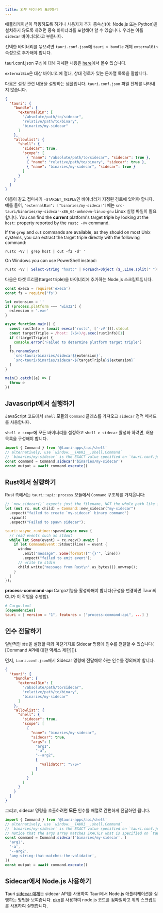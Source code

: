 ```yaml
---
title: 외부 바이너리 포함하기
---
```


애플리케이션이 작동하도록 하거나 사용자가 추가 종속성(예: Node.js 또는 Python)을 설치하지 않도록 하려면 종속 바이너리를 포함해야 할 수 있습니다. 우리는 이를 `sidecar` 바이너리라고 부릅니다.

선택한 바이너리를 묶으려면 `tauri.conf.json`에 `tauri > bundle` 개체 `externalBin` 속성으로 추가해야 합니다.

tauri.conf.json 구성에 대해 자세한 내용은 [here][tauri.bundle]에서 볼수 있습니다.

`externalBin`은 대상 바이너리에 절대, 상대 경로가 있는 문자열 목록을 말합니다.

다음은 설정 관련 내용을 설명하는 샘플입니다. `tauri.conf.json` 파일 전체를 나타내지 않습니다.

```json
{
  "tauri": {
    "bundle": {
      "externalBin": [
        "/absolute/path/to/sidecar",
        "relative/path/to/binary",
        "binaries/my-sidecar"
      ]
    },
    "allowlist": {
      "shell": {
        "sidecar": true,
        "scope": [
          { "name": "/absolute/path/to/sidecar", "sidecar": true },
          { "name": "relative/path/to/binary", "sidecar": true },
          { "name": "binaries/my-sidecar", "sidecar": true }
        ]
      }
    }
  }
}
```

이름이 같고 접미사가 `-$TARGET_TRIPLE`인 바이너리가 지정된 경로에 있어야 합니다. 예를 들어, `"externalBin": ["binaries/my-sidecar"]`에는 `src-tauri/binaries/my-sidecar-x86_64-unknown-linux-gnu` Linux 실행 파일이 필요합니다. You can find the **current** platform's target triple by looking at the `host:` property reported by the `rustc -Vv` command.

If the `grep` and `cut` commands are available, as they should on most Unix systems, you can extract the target triple directly with the following command:

```shell
rustc -Vv | grep host | cut -f2 -d' '
```

On Windows you can use PowerShell instead:

```powershell
rustc -Vv | Select-String "host:" | ForEach-Object {$_.Line.split(" ")[1]}
```

다음은 타겟 트리플(target triple)을 바이너리에 추가하는 Node.js 스크립트입니다.

```js
const execa = require('execa')
const fs = require('fs')

let extension = ''
if (process.platform === 'win32') {
  extension = '.exe'
}

async function main() {
  const rustInfo = (await execa('rustc', ['-vV'])).stdout
  const targetTriple = /host: (\S+)/g.exec(rustInfo)[1]
  if (!targetTriple) {
    console.error('Failed to determine platform target triple')
  }
  fs.renameSync(
    `src-tauri/binaries/sidecar${extension}`,
    `src-tauri/binaries/sidecar-${targetTriple}${extension}`
  )
}

main().catch((e) => {
  throw e
})
```

## Javascript에서 실행하기

JavaScript 코드에서 `shell` 모듈의 `Command` 클래스를 가져오고 `sidecar` 정적 메서드를 사용합니다.

`shell > scope`에 모든 바이너리를 설정하고 `shell > sidecar` 활성화 하려면, 허용 목록을 구성해야 합니다.

```js
import { Command } from '@tauri-apps/api/shell'
// alternatively, use `window.__TAURI__.shell.Command`
// `binaries/my-sidecar` is the EXACT value specified on `tauri.conf.json > tauri > bundle > externalBin`
const command = Command.sidecar('binaries/my-sidecar')
const output = await command.execute()
```

## Rust에서 실행하기

Rust 측에서는 `tauri::api::process` 모듈에서 `Command` 구조체를 가져옵니다:

```rust
// `new_sidecar()` expects just the filename, NOT the whole path like in JavaScript
let (mut rx, mut child) = Command::new_sidecar("my-sidecar")
  .expect("failed to create `my-sidecar` binary command")
  .spawn()
  .expect("Failed to spawn sidecar");

tauri::async_runtime::spawn(async move {
  // read events such as stdout
  while let Some(event) = rx.recv().await {
    if let CommandEvent::Stdout(line) = event {
      window
        .emit("message", Some(format!("'{}'", line)))
        .expect("failed to emit event");
      // write to stdin
      child.write("message from Rust\n".as_bytes()).unwrap();
    }
  }
});
```

**process-command-api** Cargo기능을 활성화해야 합니다(구성을 변경하면 Tauri의 CLI가 이 작업을 수행함).

```toml
# Cargo.toml
[dependencies]
tauri = { version = "1", features = ["process-command-api", ...] }
```

## 인수 전달하기

일반적인 `명령`을 실행할 때와 마찬가지로 Sidecar 명령에 인수를 전달할 수 있습니다( [Command API에 대한 액세스 제한][]).

먼저, `tauri.conf.json`에서 Sidecar 명령에 전달해야 하는 인수를 정의해야 합니다.

```json
{
  "tauri": {
    "bundle": {
      "externalBin": [
        "/absolute/path/to/sidecar",
        "relative/path/to/binary",
        "binaries/my-sidecar"
      ]
    },
    "allowlist": {
      "shell": {
        "sidecar": true,
        "scope": [
          {
            "name": "binaries/my-sidecar",
            "sidecar": true,
            "args": [
              "arg1",
              "-a",
              "--arg2",
              {
                "validator": "\\S+"
              }
            ]
          }
        ]
      }
    }
  }
}
```

그리고, sidecar 명령을 호출하려면 **모든** 인수를 배열로 간편하게 전달하면 됩니다.

```js
import { Command } from '@tauri-apps/api/shell'
// alternatively, use `window.__TAURI__.shell.Command`
// `binaries/my-sidecar` is the EXACT value specified on `tauri.conf.json > tauri > bundle > externalBin`
// notice that the args array matches EXACTLY what is specified on `tauri.conf.json`.
const command = Command.sidecar('binaries/my-sidecar', [
  'arg1',
  '-a',
  '--arg2',
  'any-string-that-matches-the-validator',
])
const output = await command.execute()
```

## Sidecar에서 Node.js 사용하기

Tauri [sidecar 예제][]는 sidecar API를 사용하여 Tauri에서 Node.js 애플리케이션을 실행하는 방법을 보여줍니다. [pkg][]를 사용하여 node.js 코드를 컴파일하고 위의 스크립트를 사용하여 실행합니다.


[tauri.bundle]: /references/v2/config/#bundleconfig
[Comand API에 대한 액세스 제한]: /references/v2/js/shell#restricting-access-to-the-command-apis

<!-- TODO: update with a v2 example -->
[sidecar 예제]: https://github.com/tauri-apps/tauri/tree/1.x/examples/sidecar
[pkg]: https://github.com/vercel/pkg
